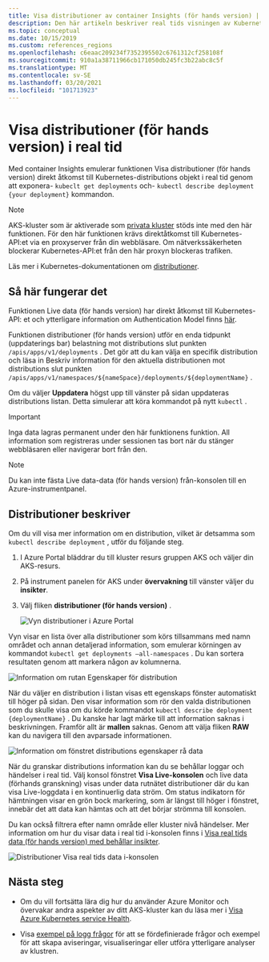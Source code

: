 ```yaml
---
title: Visa distributioner av container Insights (för hands version) | Microsoft Docs
description: Den här artikeln beskriver real tids visningen av Kubernetes-distributioner utan att använda kubectl i behållar insikter.
ms.topic: conceptual
ms.date: 10/15/2019
ms.custom: references_regions
ms.openlocfilehash: c6eaac209234f7352395502c6761312cf258108f
ms.sourcegitcommit: 910a1a38711966cb171050db245fc3b22abc8c5f
ms.translationtype: MT
ms.contentlocale: sv-SE
ms.lasthandoff: 03/20/2021
ms.locfileid: "101713923"
---
```

# <a name="how-to-view-deployments-preview-in-real-time"></a>Visa distributioner (för hands version) i real tid

Med container Insights emulerar funktionen Visa distributioner (för hands version) direkt åtkomst till Kubernetes-distributions objekt i real tid genom att exponera- `kubeclt get deployments` och- `kubectl describe deployment {your deployment}` kommandon.

>[!NOTE]
>AKS-kluster som är aktiverade som [privata kluster](https://azure.microsoft.com/updates/aks-private-cluster/) stöds inte med den här funktionen. För den här funktionen krävs direktåtkomst till Kubernetes-API:et via en proxyserver från din webbläsare. Om nätverkssäkerheten blockerar Kubernetes-API:et från den här proxyn blockeras trafiken.

Läs mer i Kubernetes-dokumentationen om [distributioner](https://kubernetes.io/docs/concepts/workloads/controllers/deployment/).

## <a name="how-it-works"></a>Så här fungerar det

Funktionen Live data (för hands version) har direkt åtkomst till Kubernetes-API: et och ytterligare information om Authentication Model finns [här](https://kubernetes.io/docs/concepts/overview/kubernetes-api/).

Funktionen distributioner (för hands version) utför en enda tidpunkt (uppdaterings bar) belastning mot distributions slut punkten `/apis/apps/v1/deployments` . Det gör att du kan välja en specifik distribution och läsa in Beskriv information för den aktuella distributionen mot distributions slut punkten `/apis/apps/v1/namespaces/${nameSpace}/deployments/${deploymentName}` .

Om du väljer **Uppdatera** högst upp till vänster på sidan uppdateras distributions listan. Detta simulerar att köra kommandot på nytt `kubectl` .

>[!IMPORTANT]
>Inga data lagras permanent under den här funktionens funktion. All information som registreras under sessionen tas bort när du stänger webbläsaren eller navigerar bort från den.

>[!NOTE]
>Du kan inte fästa Live data-data (för hands version) från-konsolen till en Azure-instrumentpanel.

## <a name="deployments-describe"></a>Distributioner beskriver

Om du vill visa mer information om en distribution, vilket är detsamma som `kubectl describe deployment` , utför du följande steg.

1. I Azure Portal bläddrar du till kluster resurs gruppen AKS och väljer din AKS-resurs.

2. På instrument panelen för AKS under **övervakning** till vänster väljer du **insikter**.

3. Välj fliken **distributioner (för hands version)** .

    ![Vyn distributioner i Azure Portal](./media/container-insights-livedata-deployments/deployment-view.png)

Vyn visar en lista över alla distributioner som körs tillsammans med namn området och annan detaljerad information, som emulerar körningen av kommandot `kubectl get deployments –all-namespaces` . Du kan sortera resultaten genom att markera någon av kolumnerna.

![Information om rutan Egenskaper för distribution](./media/container-insights-livedata-deployments/deployment-properties-pane-details.png)

När du väljer en distribution i listan visas ett egenskaps fönster automatiskt till höger på sidan. Den visar information som rör den valda distributionen som du skulle visa om du körde kommandot `kubectl describe deployment {deploymentName}` . Du kanske har lagt märke till att information saknas i beskrivningen. Framför allt är **mallen** saknas. Genom att välja fliken **RAW** kan du navigera till den avparsade informationen.

![Information om fönstret distributions egenskaper rå data](./media/container-insights-livedata-deployments/deployment-properties-pane-raw.png)

När du granskar distributions information kan du se behållar loggar och händelser i real tid. Välj konsol fönstret **Visa Live-konsolen** och live data (förhands granskning) visas under data rutnätet distributioner där du kan visa Live-loggdata i en kontinuerlig data ström. Om status indikatorn för hämtningen visar en grön bock markering, som är längst till höger i fönstret, innebär det att data kan hämtas och att det börjar strömma till konsolen.

Du kan också filtrera efter namn område eller kluster nivå händelser. Mer information om hur du visar data i real tid i-konsolen finns i [Visa real tids data (för hands version) med behållar insikter](container-insights-livedata-overview.md).

![Distributioner Visa real tids data i-konsolen](./media/container-insights-livedata-deployments/deployments-console-view-events.png)

## <a name="next-steps"></a>Nästa steg

- Om du vill fortsätta lära dig hur du använder Azure Monitor och övervakar andra aspekter av ditt AKS-kluster kan du läsa mer i [Visa Azure Kubernetes service Health](container-insights-analyze.md).

- Visa [exempel på logg frågor](container-insights-log-search.md#search-logs-to-analyze-data) för att se fördefinierade frågor och exempel för att skapa aviseringar, visualiseringar eller utföra ytterligare analyser av klustren.
